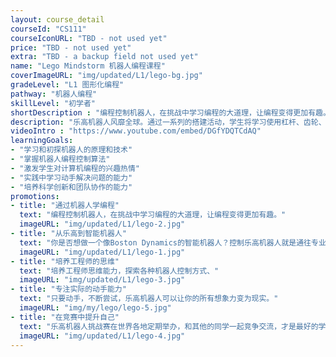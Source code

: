 ```yaml
---
layout: course_detail
courseId: "CS111"
courseIconURL: "TBD - not used yet"
price: "TBD - not used yet"
extra: "TBD - a backup field not used yet"
name: "Lego Mindstorm 机器人编程课程"
coverImageURL: "img/updated/L1/lego-bg.jpg"
gradeLevel: "L1 图形化编程"
pathway: "机器人编程"
skillLevel: "初学者"
shortDescription : "编程控制机器人，在挑战中学习编程的大道理，让编程变得更加有趣。"
description: "乐高机器人风靡全球。通过一系列的搭建活动，学生将学习使用杠杆、齿轮、电机和红外线等多种传感器，学习编程中的各种模块和编程逻辑。通过学习，能充分激发学生的想象力，提升创新天赋，全面提升孩子的逻辑思维、沟通合作、解决问题等能力。"
videoIntro : "https://www.youtube.com/embed/DGfYDQTCdAQ"
learningGoals:
- "学习和初探机器人的原理和技术"
- "掌握机器人编程控制算法"
- "激发学生对计算机编程的兴趣热情"
- "实践中学习动手解决问题的能力"
- "培养科学创新和团队协作的能力"
promotions:
- title: "通过机器人学编程"
  text: "编程控制机器人，在挑战中学习编程的大道理，让编程变得更加有趣。"
  imageURL: "img/updated/L1/lego-2.jpg"
- title: "从乐高到智能机器人"
  text: "你是否想做一个像Boston Dynamics的智能机器人？控制乐高机器人就是通往专业的第一步。"
  imageURL: "img/updated/L1/lego-1.jpg"
- title: "培养工程师的思维"
  text: "培养工程师思维能力，探索各种机器人控制方式、"
  imageURL: "img/updated/L1/lego-3.jpg"
- title: "专注实际的动手能力"
  text: "只要动手，不断尝试，乐高机器人可以让你的所有想象力变为现实。"
  imageURL: "img/my/lego/lego-5.jpg"
- title: "在竞赛中提升自己"
  text: "乐高机器人挑战赛在世界各地定期举办，和其他的同学一起竞争交流，才是最好的学习动力。"
  imageURL: "img/updated/L1/lego-4.jpg"
---
```


